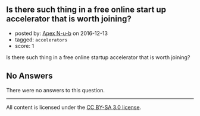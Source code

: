 ## Is there such thing in a free online start up accelerator that is worth joining?

- posted by: [Apex N-u-b](https://stackexchange.com/users/7796589/apex-n-u-b) on 2016-12-13
- tagged: `accelerators`
- score: 1

Is there such thing in a free online startup accelerator that is worth joining?

## No Answers

There were no answers to this question.


---

All content is licensed under the [CC BY-SA 3.0 license](https://creativecommons.org/licenses/by-sa/3.0/).
